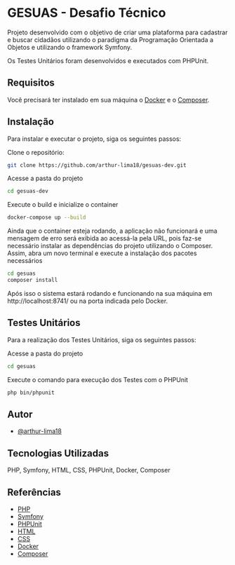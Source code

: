 
# GESUAS - Desafio Técnico

Projeto desenvolvido com o objetivo de criar uma plataforma para cadastrar e buscar cidadãos utilizando o paradigma da Programação Orientada a Objetos e utilizando o framework Symfony. 

Os Testes Unitários foram desenvolvidos e executados com PHPUnit.

## Requisitos

Você precisará ter instalado em sua máquina o [Docker](https://www.docker.com) e o [Composer](https://getcomposer.org).


## Instalação

Para instalar e executar o projeto, siga os seguintes passos:

Clone o repositório:
```bash
git clone https://github.com/arthur-lima18/gesuas-dev.git
```

Acesse a pasta do projeto
```bash
cd gesuas-dev
```

Execute o build e inicialize o container
```bash
docker-compose up --build
```

Ainda que o container esteja rodando, a aplicação não funcionará e uma mensagem de erro será exibida ao acessá-la pela URL, pois faz-se necessário instalar as dependências do projeto utilizando o Composer. Assim, abra um novo terminal e execute a instalação dos pacotes necessários
```bash
cd gesuas
composer install
```

Após isso o sistema estará rodando e funcionando na sua máquina em http://localhost:8741/ ou na porta indicada pelo Docker.
## Testes Unitários

Para a realização dos Testes Unitários, siga os seguintes passos:

Acesse a pasta do projeto
```bash
cd gesuas
```

Execute o comando para execução dos Testes com o PHPUnit
```bash
php bin/phpunit
```
## Autor

- [@arthur-lima18](https://www.github.com/arthur-lima18)


## Tecnologias Utilizadas

PHP, Symfony, HTML, CSS, PHPUnit, Docker, Composer


## Referências

 - [PHP](https://www.php.net)
 - [Symfony](https://symfony.com)
 - [PHPUnit](https://phpunit.de)
 - [HTML](https://developer.mozilla.org/en-US/docs/Web/HTML)
 - [CSS](https://developer.mozilla.org/en-US/docs/Web/CSS)
 - [Docker](https://www.docker.com)
 - [Composer](https://getcomposer.org)
 
